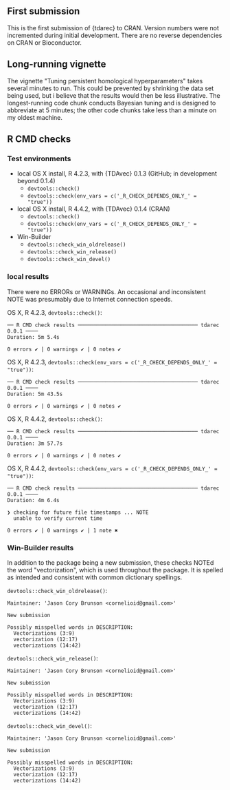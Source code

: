 ## First submission

This is the first submission of {tdarec} to CRAN.
Version numbers were not incremented during initial development.
There are no reverse dependencies on CRAN or Bioconductor.

## Long-running vignette

The vignette "Tuning persistent homological hyperparameters" takes several minutes to run.
This could be prevented by shrinking the data set being used, but i believe that the results would then be less illustrative.
The longest-running code chunk conducts Bayesian tuning and is designed to abbreviate at 5 minutes; the other code chunks take less than a minute on my oldest machine.

## R CMD checks

### Test environments

* local OS X install, R 4.2.3, with {TDAvec} 0.1.3 (GitHub; in development beyond 0.1.4)
  * `devtools::check()`
  * `devtools::check(env_vars = c('_R_CHECK_DEPENDS_ONLY_' = "true"))`
* local OS X install, R 4.4.2, with {TDAvec} 0.1.4 (CRAN)
  * `devtools::check()`
  * `devtools::check(env_vars = c('_R_CHECK_DEPENDS_ONLY_' = "true"))`
* Win-Builder
  * `devtools::check_win_oldrelease()`
  * `devtools::check_win_release()`
  * `devtools::check_win_devel()`

### local results

There were no ERRORs or WARNINGs.
An occasional and inconsistent NOTE was presumably due to Internet connection speeds.

OS X, R 4.2.3, `devtools::check()`:

```
── R CMD check results ─────────────────────────────────────── tdarec 0.0.1 ────
Duration: 5m 5.4s

0 errors ✔ | 0 warnings ✔ | 0 notes ✔
```

OS X, R 4.2.3, `devtools::check(env_vars = c('_R_CHECK_DEPENDS_ONLY_' = "true"))`:

```
── R CMD check results ─────────────────────────────────────── tdarec 0.0.1 ────
Duration: 5m 43.5s

0 errors ✔ | 0 warnings ✔ | 0 notes ✔
```

OS X, R 4.4.2, `devtools::check()`:

```
── R CMD check results ─────────────────────────────────────── tdarec 0.0.1 ────
Duration: 3m 57.7s

0 errors ✔ | 0 warnings ✔ | 0 notes ✔
```

OS X, R 4.4.2, `devtools::check(env_vars = c('_R_CHECK_DEPENDS_ONLY_' = "true"))`:

```
── R CMD check results ─────────────────────────────────────── tdarec 0.0.1 ────
Duration: 4m 6.4s

❯ checking for future file timestamps ... NOTE
  unable to verify current time

0 errors ✔ | 0 warnings ✔ | 1 note ✖
```

### Win-Builder results

In addition to the package being a new submission, these checks NOTEd the word "vectorization", which is used throughout the package. It is spelled as intended and consistent with common dictionary spellings.

`devtools::check_win_oldrelease()`:

```
Maintainer: 'Jason Cory Brunson <cornelioid@gmail.com>'

New submission

Possibly misspelled words in DESCRIPTION:
  Vectorizations (3:9)
  vectorization (12:17)
  vectorizations (14:42)
```

`devtools::check_win_release()`:

```
Maintainer: 'Jason Cory Brunson <cornelioid@gmail.com>'

New submission

Possibly misspelled words in DESCRIPTION:
  Vectorizations (3:9)
  vectorization (12:17)
  vectorizations (14:42)
```

`devtools::check_win_devel()`:

```
Maintainer: 'Jason Cory Brunson <cornelioid@gmail.com>'

New submission

Possibly misspelled words in DESCRIPTION:
  Vectorizations (3:9)
  vectorization (12:17)
  vectorizations (14:42)
```

